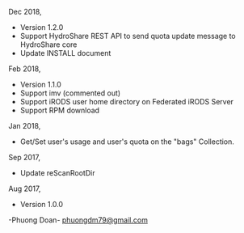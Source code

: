 Dec 2018,

+ Version 1.2.0
+ Support HydroShare REST API to send quota update message to HydroShare core
+ Update INSTALL document

Feb 2018,

+ Version 1.1.0
+ Support imv (commented out)
+ Support iRODS user home directory on Federated iRODS Server
+ Support RPM download

Jan 2018,

+ Get/Set user's usage and user's quota on the "bags" Collection.

Sep 2017,

+ Update reScanRootDir

Aug 2017,

+ Version 1.0.0

-Phuong Doan-
phuongdm79@gmail.com

